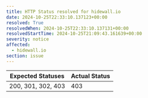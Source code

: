 ```yaml
---
title: HTTP Status resolved for hidewall.io
date: 2024-10-25T22:33:10.137123+00:00
resolved: True
resolvedWhen: 2024-10-25T22:33:10.137131+00:00
resolvedStartTime: 2024-10-25T21:09:43.161639+00:00
severity: notice
affected:
  - hidewall.io
section: issue
---
```


| Expected Statuses | Actual Status  |
|-------------------|----------------|
| 200, 301, 302, 403 | 403 |
